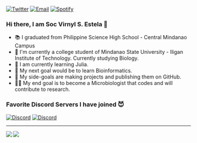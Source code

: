 [![Twitter](https://img.shields.io/badge/Twitter-Follow-blue?style=for-the-badge&logo=twitter)](https://twitter.com/uncomfyhalo)
[![Email](https://img.shields.io/badge/Email-Contact-red?style=for-the-badge&logo=gmail)](mailto:reneganronin@gmail.com)
[![Spotify](https://img.shields.io/badge/Spotify-Playlist-green?color=BADA55&style=for-the-badge&logo=spotify)](https://open.spotify.com/playlist/79qMHnbQoayN8NhhwF5bgF?si=UOTFri29QFmZE2Val52LnQ)

### Hi there, I am Soc Virnyl S. Estela 👋
- :books: I graduated from Philippine Science High School - Central Mindanao Campus
- :dna: I'm currently a college student of Mindanao State University - Iligan Institute of Technology. Currently studying Biology.
- :microscope: I am currently learning Julia.
- :herb: My next goal would be to learn Bioinformatics.
- :thinking: My side-goals are making projects and publishing them on GitHub.
- :scientist: My end goal is to become a Microbiologist that codes and will contribute to research.

### Favorite Discord Servers I have joined :smiling_imp:
[![Discord](https://img.shields.io/badge/Python-Discord-informational?style=for-the-badge&logo=discord)](https://discord.com/invite/python)
[![Discord](https://img.shields.io/badge/Julia-Discord-informational?style=for-the-badge&logo=discord)](https://discord.gg/fvk9Ur7cy9)
<hr>

<img align="left" src="https://github-readme-stats.vercel.app/api?username=ReneganRonin&show_icons=true&bg_color=0D1117&title_color=529dff&text_color=00ff80&icon_color=b836ff&hide_border=true" />

<img align="left" src="https://github-readme-stats.vercel.app/api/top-langs/?username=ReneganRonin&layout=compact&card_width=250&show_icons=true&show_icons=true&bg_color=0D1117&title_color=529dff&text_color=00ff80&icon_color=b836ff&hide_border=true"/><br>

